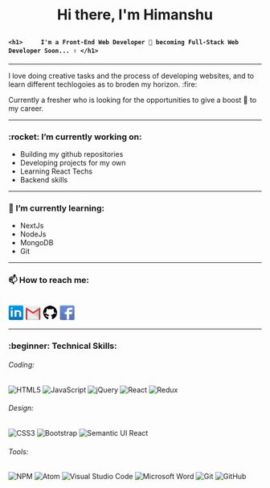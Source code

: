 
# <p align="center" text="red">Hi there, I'm Himanshu<p>
#### ```<h1>     I'm a Front-End Web Developer 💙 becoming Full-Stack Web Developer Soon... ✌️ </h1>```

<hr>
<p>I love doing creative tasks and the process of developing websites, and to learn different techlogoies as to broden my horizon. :fire: </p>
<p>Currently a fresher who is looking for the opportunities to give a boost 🚀 to my career.</p>
<hr>

<h3>:rocket: I’m currently working on: </h3>

- Building my github repositories
- Developing projects for my own
- Learning React Techs
- Backend skills

<hr>

<h3>🌱 I’m currently learning: </h3>

- NextJs
- NodeJs
- MongoDB
- Git
<hr>

<h3>📫 How to reach me: </h3>

<br/>
<a href="https://www.linkedin.com/in/himanshu-himanshu-154569160/"><img align=”left”  src="https://github.com/himanshu-himanshu/himanshu-himanshu/blob/main/linkedin.png" width="30px"/></a>
<a href="https://mail.google.com/mail/u/1/#inbox"><img align=”left” src="https://github.com/himanshu-himanshu/himanshu-himanshu/blob/main/gmail.png" width="30px"/></a>
<a href="https://github.com/himanshu-himanshu"><img align=”left” src="https://github.com/himanshu-himanshu/himanshu-himanshu/blob/main/github.png" width="30px"/></a>
<a href="https://www.facebook.com/hgangwar01/"><img align=”left” src="https://github.com/himanshu-himanshu/himanshu-himanshu/blob/main/facebook.png" width="30px"/></a>

<hr>

<h3> :beginner: Technical Skills:</h3>

###### Coding:

![HTML5](https://img.shields.io/badge/html5-%23E34F26.svg?style=for-the-badge&logo=html5&logoColor=white)
![JavaScript](https://img.shields.io/badge/javascript-%23323330.svg?style=for-the-badge&logo=javascript&logoColor=%23F7DF1E)
![jQuery](https://img.shields.io/badge/jquery-%230769AD.svg?style=for-the-badge&logo=jquery&logoColor=white)
![React](https://img.shields.io/badge/react-%2320232a.svg?style=for-the-badge&logo=react&logoColor=%2361DAFB)
![Redux](https://img.shields.io/badge/redux-%23593d88.svg?style=for-the-badge&logo=redux&logoColor=white)


###### Design:

![CSS3](https://img.shields.io/badge/css3-%231572B6.svg?style=for-the-badge&logo=css3&logoColor=white)
![Bootstrap](https://img.shields.io/badge/bootstrap-%23563D7C.svg?style=for-the-badge&logo=bootstrap&logoColor=white)
![Semantic UI React](https://img.shields.io/badge/Semantic%20UI%20React-%2335BDB2.svg?style=for-the-badge&logo=SemanticUIReact&logoColor=white)

###### Tools:

![NPM](https://img.shields.io/badge/NPM-%23000000.svg?style=for-the-badge&logo=npm&logoColor=white)
![Atom](https://img.shields.io/badge/Atom-%2366595C.svg?style=for-the-badge&logo=atom&logoColor=white)
![Visual Studio Code](https://img.shields.io/badge/Visual%20Studio%20Code-0078d7.svg?style=for-the-badge&logo=visual-studio-code&logoColor=white)
![Microsoft Word](https://img.shields.io/badge/Microsoft_Word-2B579A?style=for-the-badge&logo=microsoft-word&logoColor=white)
![Git](https://img.shields.io/badge/git-%23F05033.svg?style=for-the-badge&logo=git&logoColor=white)
![GitHub](https://img.shields.io/badge/github-%23121011.svg?style=for-the-badge&logo=github&logoColor=white)


